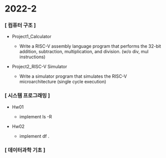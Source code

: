 # 2022-2

### [ 컴퓨터 구조 ]
* Project1_Calculator 
  * Write a RISC-V assembly language program that performs the 32-bit addition, subtraction, multiplication, and division. (w/o div, mul instructions)

* Project2_RISC-V Simulator
  * Write a simulator program that simulates the RISC-V microarchitecture (single cycle execution)

### [ 시스템 프로그래밍 ]
* Hw01
  * implement ls -R 
  
* Hw02
  * implement df . 

### [ 데이터과학 기초 ]
